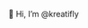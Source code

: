 👋 Hi, I’m @kreatifly
<!---
- 👋 Hi, I’m @kreatifly
- 👀 I’m interested in ...
- 🌱 I’m currently learning ...
- 💞️ I’m looking to collaborate on ...
- 📫 How to reach me ...
- 😄 Pronouns: ...
- ⚡ Fun fact: ...
--->

<!---
kreatifly/kreatifly is a ✨ special ✨ repository because its `README.md` (this file) appears on your GitHub profile.
You can click the Preview link to take a look at your changes.
--->
